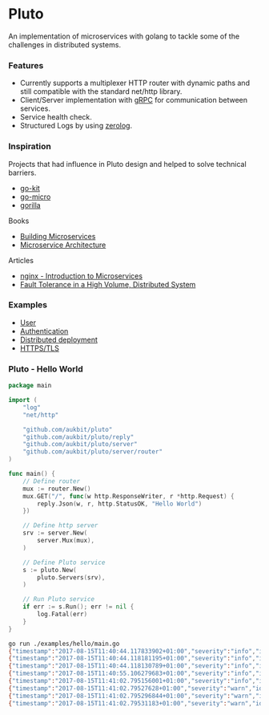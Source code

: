 # Pluto
An implementation of microservices with golang to tackle some of the challenges in distributed systems.
### Features
- Currently supports a multiplexer HTTP router with dynamic paths and still compatible with the standard net/http library.
- Client/Server implementation with [gRPC](http://www.grpc.io/) for communication between services.
- Service health check.
- Structured Logs by using [zerolog](https://github.com/rs/zerolog).


### Inspiration
Projects that had influence in Pluto design and helped to solve technical barriers.
- [go-kit](https://github.com/go-kit/kit)
- [go-micro](https://github.com/myodc/go-micro)
- [gorilla](https://github.com/gorilla/mux)

Books
- [Building Microservices](http://shop.oreilly.com/product/0636920033158.do)
- [Microservice Architecture](http://shop.oreilly.com/product/0636920050308.do)

Articles
- [nginx - Introduction to Microservices](https://www.nginx.com/blog/introduction-to-microservices/?utm_source=event-driven-data-management-microservices&utm_medium=blog&utm_campaign=Microservices)
- [Fault Tolerance in a High Volume, Distributed System](http://techblog.netflix.com/2012/02/fault-tolerance-in-high-volume.html)

### Examples
- [User](https://github.com/aukbit/pluto/tree/master/examples/user)
- [Authentication](https://github.com/aukbit/pluto/tree/master/examples/auth)
- [Distributed deployment](https://github.com/aukbit/pluto/tree/master/examples/dist)
- [HTTPS/TLS](https://github.com/aukbit/pluto/tree/master/examples/https)

### Pluto - Hello World

```go
package main

import (
	"log"
	"net/http"

	"github.com/aukbit/pluto"
	"github.com/aukbit/pluto/reply"
	"github.com/aukbit/pluto/server"
	"github.com/aukbit/pluto/server/router"
)

func main() {
	// Define router
	mux := router.New()
	mux.GET("/", func(w http.ResponseWriter, r *http.Request) {
		reply.Json(w, r, http.StatusOK, "Hello World")
	})

	// Define http server
	srv := server.New(
		server.Mux(mux),
	)

	// Define Pluto service
	s := pluto.New(
		pluto.Servers(srv),
	)

	// Run Pluto service
	if err := s.Run(); err != nil {
		log.Fatal(err)
	}
}

```

```sh
go run ./examples/hello/main.go
{"timestamp":"2017-08-15T11:40:44.117833902+01:00","severity":"info","id":"plt_CDVNVF","name":"pluto","ip4":"192.168.15.60","servers":2,"clients":0,"message":"starting pluto, servers: 2 clients: 0"}
{"timestamp":"2017-08-15T11:40:44.118181195+01:00","severity":"info","id":"plt_CDVNVF","name":"pluto","server":{"id":"srv_I3JQ3L","name":"server","format":"http","port":":8080"},"message":"starting http server, listening on :8080"}
{"timestamp":"2017-08-15T11:40:44.118130789+01:00","severity":"info","id":"plt_CDVNVF","name":"pluto","server":{"id":"srv_FP9BC7","name":"pluto_health_server","format":"http","port":":9090"},"message":"starting http pluto_health_server, listening on :9090"}
{"timestamp":"2017-08-15T11:40:55.106279683+01:00","severity":"info","id":"plt_CDVNVF","name":"pluto","server":{"id":"srv_I3JQ3L","name":"server","format":"http","port":":8080"},"eid":"N5G58UTAHSTHEPZQ","method":"GET","url":"/","proto":"HTTP/1.1","remote_addr":"[::1]:50853","header":{"Connection":["keep-alive"],"Upgrade-Insecure-Requests":["1"],"User-Agent":["Mozilla/5.0 (Macintosh; Intel Mac OS X 10_12_6) AppleWebKit/537.36 (KHTML, like Gecko) Chrome/60.0.3112.90 Safari/537.36"],"Accept":["text/html,application/xhtml+xml,application/xml;q=0.9,image/webp,image/apng,*/*;q=0.8"],"Accept-Encoding":["gzip, deflate, br"],"Accept-Language":["en-US,en;q=0.8,pt;q=0.6"]},"message":"GET / HTTP/1.1"}
{"timestamp":"2017-08-15T11:41:02.795156001+01:00","severity":"info","id":"plt_CDVNVF","name":"pluto","message":"shutting down, got signal: interrupt"}
{"timestamp":"2017-08-15T11:41:02.79527628+01:00","severity":"warn","id":"plt_CDVNVF","name":"pluto","server":{"id":"srv_FP9BC7","name":"pluto_health_server","format":"http","port":":9090"},"message":"pluto_health_server has just exited"}
{"timestamp":"2017-08-15T11:41:02.795296844+01:00","severity":"warn","id":"plt_CDVNVF","name":"pluto","server":{"id":"srv_I3JQ3L","name":"server","format":"http","port":":8080"},"message":"server has just exited"}
{"timestamp":"2017-08-15T11:41:02.79531183+01:00","severity":"warn","id":"plt_CDVNVF","name":"pluto","message":"pluto has just exited"}
```
